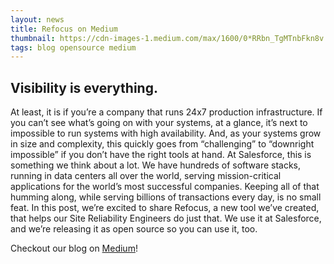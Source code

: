 ```yaml
---
layout: news
title: Refocus on Medium
thumbnail: https://cdn-images-1.medium.com/max/1600/0*RRbn_TgMTnbFkn8v.
tags: blog opensource medium
---
```

## Visibility is everything.
At least, it is if you’re a company that runs 24x7 production infrastructure. If you can’t see what’s going on with your systems, at a glance, it’s next to impossible to run systems with high availability. And, as your systems grow in size and complexity, this quickly goes from “challenging” to “downright impossible” if you don’t have the right tools at hand.
At Salesforce, this is something we think about a lot. We have hundreds of software stacks, running in data centers all over the world, serving mission-critical applications for the world’s most successful companies. Keeping all of that humming along, while serving billions of transactions every day, is no small feat.
In this post, we’re excited to share Refocus, a new tool we’ve created, that helps our Site Reliability Engineers do just that. We use it at Salesforce, and we’re releasing it as open source so you can use it, too.

Checkout our blog on [Medium](https://medium.com/salesforce-open-source/take-a-moment-to-refocus-86b6546c90c#.co7ncl4et)!
